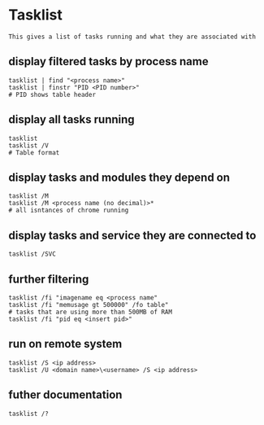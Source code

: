 # Tasklist

    This gives a list of tasks running and what they are associated with
    
## display filtered tasks by process name

    tasklist | find "<process name>"
    tasklist | finstr "PID <PID number>"                                            # PID shows table header
    
## display all tasks running

    tasklist
    tasklist /V                                                                     # Table format
    
## display tasks and modules they depend on

    tasklist /M
    tasklist /M <process name (no decimal)>*                                        # all isntances of chrome running
    
## display tasks and service they are connected to

    tasklist /SVC
    
## further filtering

    tasklist /fi "imagename eq <process name"
    tasklist /fi "memusage gt 500000" /fo table"                                    # tasks that are using more than 500MB of RAM
    tasklist /fi "pid eq <insert pid>"
    
## run on remote system

    tasklist /S <ip address>
    tasklist /U <domain name>\<username> /S <ip address>
    
## futher documentation

    tasklist /?